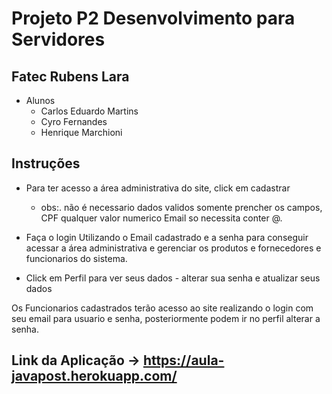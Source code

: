 # Projeto P2 Desenvolvimento para Servidores 
## Fatec Rubens Lara

- Alunos 
   - Carlos Eduardo Martins
   - Cyro Fernandes 
   - Henrique Marchioni

## Instruções
- Para ter acesso a área administrativa do site, click em cadastrar
  - obs:. não é necessario dados validos somente prencher os campos, CPF qualquer valor numerico Email so necessita conter @. 
- Faça o login Utilizando o Email cadastrado e a senha
para conseguir acessar a área administrativa e gerenciar os produtos e fornecedores e funcionarios do sistema.

- Click em Perfil para ver seus dados - alterar sua senha e atualizar seus dados

Os Funcionarios cadastrados terão acesso ao site realizando o login com seu email para usuario e senha, posteriormente podem ir no perfil alterar a senha.

## Link da Aplicação -> https://aula-javapost.herokuapp.com/
